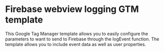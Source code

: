 # Firebase webview logging GTM template

This Google Tag Manager template allows you to easily configure the parameters to want to send to Firebase through the logEvent function.
The template allows you to include event data as well as user properties.
